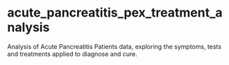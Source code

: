 # acute_pancreatitis_pex_treatment_analysis
Analysis of Acute Pancreatitis Patients data, exploring the symptoms, tests and treatments applied to diagnose and cure.
